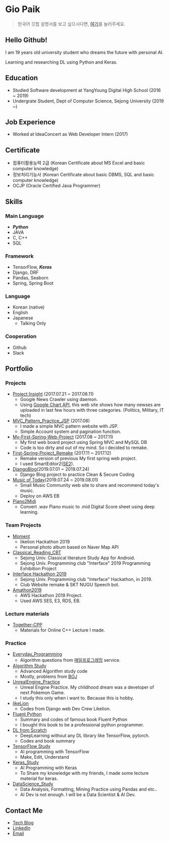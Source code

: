 # Gio Paik
> 한국어 깃헙 설명서를 보고 싶으시다면, [여기](https://github.com/skyil7/Cover-Letter/blob/master/README.md)를 눌러주세요.
## Hello Github!
I am 19 years old university student who dreams the future with personal AI.

Learning and researching DL using Python and Keras.
## Education
- Studied Software development at YangYoung Digital High School (2016 ~ 2019)
- Undergrate Student, Dept of Computer Science, Sejong University (2019 ~)
## Job Experience
- Worked at IdeaConcert as Web Developer Intern (2017)
## Certificate
- 컴퓨터활용능력 2급 (Korean Certificate about MS Excel and basic computer knowledge)
- 정보처리기능사 (Korean Certificate about basic DBMS, SQL and basic computer knowledge)
- OCJP (Oracle Certified Java Programmer)
## Skills
### Main Language
- ***Python***
- JAVA
- C, C++
- SQL
### Framework
- TensorFlow, ***Keras***
- Django, DRF
- Pandas, Seaborn
- Spring, Spring Boot
### Language
- Korean (native)
- English
- Japanese
  - Talking Only
### Cooperation
- Github
- Slack
## Portfolio
### Projects
- [Project Insight](https://github.com/skyil7/Project-Insight) (2017.07.21 ~ 2017.08.11)
  - Google News Crawler using daemon.
  - Using [Google Chart API](https://developers.google.com/chart/), this web site shows how many newses are uploaded in last few hours with three categories. (Politics, Military, IT tech)
- [MVC_Pattern_Practice_JSP](https://github.com/skyil7/MVC_Pattern_Practice_JSP) (2017.08)
  - I made a simple MVC pattern website with JSP.
  - Simple Account system and pagination function.
- [My-First-Spring-Web-Project](https://github.com/skyil7/My-First-Spring-Web-Project) (2017.08 ~ 2017.11)
  - My first web board project using Spring MVC and MySQL DB
  - Code is too dirty and out of my mind. So i decided to remake.
- [First-Spring-Project_Remake](https://github.com/skyil7/First-Spring-Project_Remake) (2017.11 ~ 2017.12)
  - Remake version of previous My first spring web project.
  - I used SmartEditor2([SE2](https://github.com/naver/smarteditor2)).
- [DjangoBlog](https://github.com/skyil7/DjangoBlog)(2019.07.01 ~ 2019.07.24)
  - Django Blog project to practice Clean & Secure Coding
- [Music of Today](https://github.com/skyil7/Music_of_Today)(2019.07.24 ~ 2019.08.01)
  - Small Music Community web site to share and recommend today's music.
  - Deploy on AWS EB
- [Piano2Midi](https://github.com/skyil7/Piano2Midi)
  - Convert .wav Piano music to .mid Digital Score sheet using deep learning.
### Team Projects
- [Moment](https://github.com/skyil7/Moment)
  - likelion Hackathon 2019
  - Personal photo album based on Naver Map API
- [Classical_Reading_CBT](https://github.com/sejong-interface/2019_Classical_Reading)
  - Sejong Univ. Classical literature Study App for Android.
  - Sejong Univ. Programming club "Interface" 2019 Programming Exhibition Project
- [Interface Hackathon 2019](https://github.com/skyil7/InterfaceHackathon2019)
  - Sejong Univ. Programming club "Interface" Hackathon, in 2019.
  - Club Website remake & SKT NUGU Speech bot.
- [Amathon2019](https://github.com/skyil7/Amathon2019-4Flix-with-Security)
  - AWS Hackathon 2019 Project.
  - Used AWS SES, E3, RDS, EB.
### Lecture materials
- [Together-CPP](https://github.com/skyil7/Together-CPP)
  - Materials for Online C++ Lecture I made.
### Practice
- [Everyday_Programming](https://github.com/skyil7/Everyday_Programming)
  - Algorithm questions from [매일프로그래밍](http://mailprogramming.com/) service.
- [Algorithm Study](https://github.com/skyil7/AlgorithmStudy)
  - Advanced Algorithm study code
  - Mostly, problems from [BOJ](https://acmicpc.net)
- [UnrealEngine_Practice](https://github.com/skyil7/UnrealEngine_Practice)
  - Unreal Engine Practice. My childhood dream was a developer of next Pokemon Game.
  - I study this only when i want to. Because this is hobby.
- [likeLion](https://github.com/skyil7/likeLion)
  - Codes from Django web Dev Crew Likelion.
- [Fluent Python](https://github.com/skyil7/Fluent-Python)
  - Summary and codes of famous book Fluent Python
  - I bought this book to be a professional python programmer.
- [DL from Scratch](https://github.com/skyil7/DL-from-Scratch)
  - DeepLearning without any DL library like TensorFlow, pytorch.
  - Codes and book summary
- [TensorFlow Study](https://github.com/skyil7/TensorFlow_Study)
  - AI programming with TensorFlow
  - Make, Edit, Understand
- [Keras_Study](https://github.com/skyil7/Keras_Study)
  - AI Programming with Keras
  - To Share my knowledge with my friends, I made some lecture material for keras.
- [DataScience_Study](https://github.com/skyil7/DataScience_Study)
  - Data Analysis, Formatting, Mining Practice using Pandas and etc..
  - AI Dev is not enough. I will be a Data Scientist & AI Dev.
## Contact Me
- [Tech Blog](https://www.skyil.tistory.com)
- [LinkedIn](https://www.linkedin.com/in/%EC%A7%80%EC%98%A4-%EB%B0%B1-476348175/?locale=en_US)
- [Email](giopaik@naver.com)
